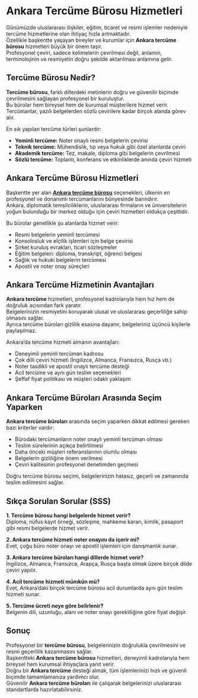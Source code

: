 # Ankara Tercüme Bürosu Hizmetleri  

Günümüzde uluslararası ilişkiler, eğitim, ticaret ve resmi işlemler nedeniyle tercüme hizmetlerine olan ihtiyaç hızla artmaktadır.  
Özellikle başkentte yaşayan bireyler ve kurumlar için **Ankara tercüme bürosu** hizmetleri büyük bir önem taşır.  
Profesyonel çeviri, sadece kelimelerin çevrilmesi değil, anlamın, terminolojinin ve resmiyetin doğru şekilde aktarılması anlamına gelir.  

## Tercüme Bürosu Nedir?  

**Tercüme bürosu**, farklı dillerdeki metinlerin doğru ve güvenilir biçimde çevrilmesini sağlayan profesyonel bir kuruluştur.  
Bu bürolar hem bireysel hem de kurumsal müşterilere hizmet verir.  
Tercümanlar, yazılı belgelerden sözlü çevirilere kadar birçok alanda görev alır.  

En sık yapılan tercüme türleri şunlardır:  
- **Yeminli tercüme:** Noter onaylı resmi belgelerin çevirisi  
- **Teknik tercüme:** Mühendislik, tıp veya hukuk gibi özel alanlarda çeviri  
- **Akademik tercüme:** Tez, makale, diploma gibi belgelerin çevrilmesi  
- **Sözlü tercüme:** Toplantı, konferans ve etkinliklerde anında çeviri hizmeti  

## Ankara Tercüme Bürosu Hizmetleri  

Başkentte yer alan **[Ankara tercüme bürosu](https://www.onattercume.com)** seçenekleri, ülkenin en profesyonel ve donanımlı tercümanlarını bünyesinde barındırır.  
Ankara, diplomatik temsilciliklerin, uluslararası firmaların ve üniversitelerin yoğun bulunduğu bir merkez olduğu için çeviri hizmetleri oldukça çeşitlidir.  

Bu bürolar genellikle şu alanlarda hizmet verir:  
- Resmi belgelerin yeminli tercümesi  
- Konsolosluk ve elçilik işlemleri için belge çevirisi  
- Şirket kuruluş evrakları, ticari sözleşmeler  
- Eğitim belgeleri: diploma, transkript, öğrenci belgesi  
- Sağlık ve hukuki belgelerin tercümesi  
- Apostil ve noter onay süreçleri  

## Ankara Tercüme Hizmetinin Avantajları  

**Ankara tercüme** hizmetleri, profesyonel kadrolarıyla hem hız hem de doğruluk açısından fark yaratır.  
Belgelerinizin resmiyetini koruyarak ulusal ve uluslararası geçerliliğe sahip olmasını sağlar.  
Ayrıca tercüme büroları gizlilik esasına dayanır, belgeleriniz üçüncü kişilerle paylaşılmaz.  

Ankara’da tercüme hizmeti almanın avantajları:  
- Deneyimli yeminli tercüman kadrosu  
- Çok dilli çeviri hizmeti (İngilizce, Almanca, Fransızca, Rusça vb.)  
- Noter tasdikli ve apostil onaylı tercüme desteği  
- Acil tercüme ve aynı gün teslim seçenekleri  
- Şeffaf fiyat politikası ve müşteri odaklı yaklaşım  

## Ankara Tercüme Büroları Arasında Seçim Yaparken  

**Ankara tercüme büroları** arasında seçim yaparken dikkat edilmesi gereken bazı kriterler vardır:  
- Bürodaki tercümanların noter onaylı yeminli tercüman olması  
- Teslim sürelerinin açıkça belirtilmesi  
- Daha önceki müşteri referanslarının olumlu olması  
- Belgelerin gizliliğine önem verilmesi  
- Çeviri kalitesinin profesyonel denetimden geçmesi  

Doğru tercüme bürosu seçimi, belgelerinizin hatasız, geçerli ve zamanında teslim edilmesini sağlar.  

## Sıkça Sorulan Sorular (SSS)  

**1. Tercüme bürosu hangi belgelerde hizmet verir?**  
Diploma, nüfus kayıt örneği, sözleşme, mahkeme kararı, kimlik, pasaport gibi resmi belgelerde hizmet verir.  

**2. Ankara tercüme hizmeti noter onayını da içerir mi?**  
Evet, çoğu büro noter onayı ve apostil işlemleri için danışmanlık sunar.  

**3. Ankara tercüme büroları hangi dillerde hizmet verir?**  
İngilizce, Almanca, Fransızca, Arapça, Rusça başta olmak üzere birçok dilde çeviri yapılır.  

**4. Acil tercüme hizmeti mümkün mü?**  
Evet, Ankara’daki birçok tercüme bürosu acil durumlarda aynı gün teslim hizmeti sunar.  

**5. Tercüme ücreti neye göre belirlenir?**  
Belgenin dili, uzunluğu, alanı ve noter onayı gerekliliğine göre fiyat değişir.  

## Sonuç  

Profesyonel bir **tercüme bürosu**, belgelerinizin doğrulukla çevrilmesini ve resmi geçerlilik kazanmasını sağlar.  
Başkentteki **Ankara tercüme bürosu** hizmetleri, deneyimli kadrolarıyla hem bireysel hem kurumsal ihtiyaçlara yanıt verir.  
Doğru bir **Ankara tercüme** desteği almak, tüm işlemlerinizi hızlı ve güvenli biçimde tamamlamanıza yardımcı olur.  
Güvenilir **Ankara tercüme büroları** ile çalışarak belgelerinizi uluslararası standartlarda hazırlatabilirsiniz.  
